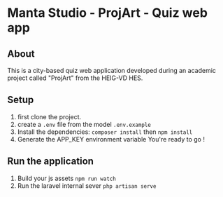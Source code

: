 # Manta Studio - ProjArt - Quiz web app

## About
This is a city-based quiz web application developed during an academic project called "ProjArt" from the HEIG-VD HES.

## Setup
1. first clone the project.
2. create a `.env` file from the model `.env.example`
3. Install the dependencies:
```composer install```
then
```npm install```
1. Generate the APP_KEY environment variable
You're ready to go !

## Run the application
1. Build your js assets
```npm run watch```
2. Run the laravel internal sever
```php artisan serve``` 


